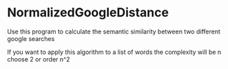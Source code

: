 NormalizedGoogleDistance
========================

Use this program to calculate the semantic similarity between two different google searches

If you want to apply this algorithm to a list of words the complexity will be n choose 2 or order n^2

